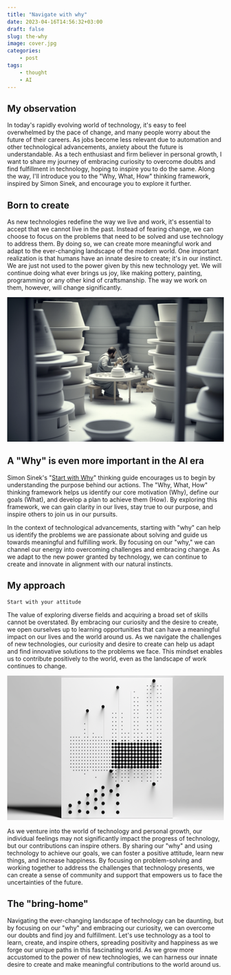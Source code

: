 ```yaml
---
title: "Navigate with why"
date: 2023-04-16T14:56:32+03:00
draft: false
slug: the-why
image: cover.jpg
categories:
    - post
tags:
    - thought
    - AI
---
```


## My observation

In today's rapidly evolving world of technology, it's easy to feel overwhelmed by the pace of change, and many people worry about the future of their careers. As jobs become less relevant due to automation and other technological advancements, anxiety about the future is understandable. As a tech enthusiast and firm believer in personal growth, I want to share my journey of embracing curiosity to overcome doubts and find fulfillment in technology, hoping to inspire you to do the same. Along the way, I'll introduce you to the "Why, What, How" thinking framework, inspired by Simon Sinek, and encourage you to explore it further.

## Born to create

As new technologies redefine the way we live and work, it's essential to accept that we cannot live in the past. Instead of fearing change, we can choose to focus on the problems that need to be solved and use technology to address them. By doing so, we can create more meaningful work and adapt to the ever-changing landscape of the modern world. One important realization is that humans have an innate desire to create; it's in our instinct. We are just not used to the power given by this new technology yet. We will continue doing what ever brings us joy, like making pottery, painting, programming or any other kind of craftsmanship. The way we work on them, however, will change significantly.

![We will keep doing what brings us joy](pottery-future.png)

## A "Why" is even more important in the AI era

Simon Sinek's "[Start with Why](https://youtu.be/u4ZoJKF_VuA)" thinking guide encourages us to begin by understanding the purpose behind our actions. The "Why, What, How" thinking framework helps us identify our core motivation (Why), define our goals (What), and develop a plan to achieve them (How). By exploring this framework, we can gain clarity in our lives, stay true to our purpose, and inspire others to join us in our pursuits.

In the context of technological advancements, starting with "why" can help us identify the problems we are passionate about solving and guide us towards meaningful and fulfilling work. By focusing on our "why," we can channel our energy into overcoming challenges and embracing change. As we adapt to the new power granted by technology, we can continue to create and innovate in alignment with our natural instincts.

## My approach 

    Start with your attitude

The value of exploring diverse fields and acquiring a broad set of skills cannot be overstated. By embracing our curiosity and the desire to create, we open ourselves up to learning opportunities that can have a meaningful impact on our lives and the world around us. As we navigate the challenges of new technologies, our curiosity and desire to create can help us adapt and find innovative solutions to the problems we face. This mindset enables us to contribute positively to the world, even as the landscape of work continues to change.

![Seeing the connection](range.png)

As we venture into the world of technology and personal growth, our individual feelings may not significantly impact the progress of technology, but our contributions can inspire others. By sharing our "why" and using technology to achieve our goals, we can foster a positive attitude, learn new things, and increase happiness. By focusing on problem-solving and working together to address the challenges that technology presents, we can create a sense of community and support that empowers us to face the uncertainties of the future.

## The "bring-home"

Navigating the ever-changing landscape of technology can be daunting, but by focusing on our "why" and embracing our curiosity, we can overcome our doubts and find joy and fulfillment. Let's use technology as a tool to learn, create, and inspire others, spreading positivity and happiness as we forge our unique paths in this fascinating world. As we grow more accustomed to the power of new technologies, we can harness our innate desire to create and make meaningful contributions to the world around us.